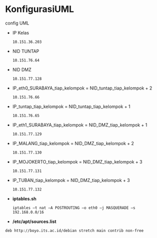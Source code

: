 # KonfigurasiUML
config UML

- IP Kelas 
  
  ```
  10.151.36.203
  ```

- NID TUNTAP
  
  ```
  10.151.76.64
  ```
  
- NID DMZ

  ```
  10.151.77.128
  ```
  
- IP_eth0_SURABAYA_tiap_kelompok = NID_tuntap_tiap_kelompok + 2

  ```
  10.151.76.66
  ```

- IP_tuntap_tiap_kelompok = NID_tuntap_tiap_kelompok + 1

  ```
  10.151.76.65
  ```

- IP_eth1_SURABAYA_tiap_kelompok = NID_DMZ_tiap_kelompok + 1

  ```
  10.151.77.129
  ```

- IP_MALANG_tiap_kelompok = NID_DMZ_tiap_kelompok + 2

  ```
  10.151.77.130
  ```

- IP_MOJOKERTO_tiap_kelompok = NID_DMZ_tiap_kelompok + 3


  ```
  10.151.77.131
  ```

- IP_TUBAN_tiap_kelompok = NID_DMZ_tiap_kelompok + 3

  ```
  10.151.77.132
  ```

- **iptables.sh**

  ```
  iptables –t nat –A POSTROUTING –o eth0 –j MASQUERADE –s 192.168.0.0/16
  ```

-  **/etc/apt/sources.list**

  ```
  deb http://boyo.its.ac.id/debian stretch main contrib non-free
  ```
